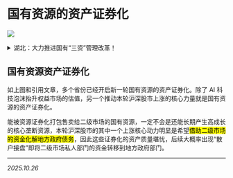# 国有资源的资产证券化

![](./img/hbws.png)

<details>

<summary>湖北：大力推进国有“三资”管理改革！</summary>

*湖北日报 10-21 11:54*

> 摘要：要进一步深化认识，更加深刻把握“一切国有资源尽可能资产化、一切国有资产尽可能证券化、一切国有资金尽可能杠杆化”三项原则，更加科学运用“能用则用、不用则售、不售则租、能融则融”四种方式，进一步推动全省国有“三资”管理改革取得更大成效。

10月16日，湖北省委副书记、省长李殿勋在武汉市调研国有“三资”管理改革并召开推进会部署安排重点任务。

李殿勋来到洪山人工智能大厦，详细了解洪山区通过资产证券化盘活低效商业地产、打造高能级科创园区的做法及成效，强调要加快推动园区运营模式从“以土地为核心”向“以资本为核心”转变，进一步强化“创投资本和孵化平台”两个关键支撑，努力打造新型“创投孵化园区”。在青山江滩公园，李殿勋深入调研青山区盘活水利堤防设施和老旧堤岸码头建设“城市公共客厅”和“婚庆产业园区”情况，强调要因地制宜推动国有资源资产化，进一步提升长江、汉江等优质岸线资源综合利用水平，在有效满足防洪和生态要求的同时，努力实现更大的经济和社会效益。在湖北文旅·国宾颐养中心，李殿勋了解湖北文旅集团将接收的行政事业单位低效闲置资产改造为高端健康养老中心的情况，强调要进一步改革投融资体制和创新商业模式，探索更多“办得到、能推广、可持续”的国有资产盘活路径。在小洪山数据产业园，李殿勋了解湖北大数据集团服务全省国有数据资源盘活及公共数据开发利用情况，强调要坚持需求牵引与供给导向相结合，更加有力有效挖掘公共数据资源价值，为推动数字产业化和产业数字化作出新的更大贡献。

推进会上，湖北省有关部门、部分市州政府、省属企业汇报了改革进展情况。李殿勋指出，深化国有“三资”管理改革、加快建设大财政体系，是提高国有经济运行效率的内在要求，也是应对当前稳增长、防风险、保民生的关键支撑。要进一步深化认识，更加深刻把握“一切国有资源尽可能资产化、一切国有资产尽可能证券化、一切国有资金尽可能杠杆化”三项原则，更加科学运用“能用则用、不用则售、不售则租、能融则融”四种方式，进一步推动全省国有“三资”管理改革取得更大成效。

李殿勋强调，深化全省国有“三资”管理改革，一要进一步开展全面清查，在前期工作基础上，聚焦“土地、矿产、林业、水利、能源、数据”六类国有资源，“实物、债权、股权、特许经营权、未来收益权”五类国有资产，以及“闲置和低效”两类国有资金，深入开展新一轮清查并分类研判、科学入库，为持续深化改革提供坚实基础。二要完善配套制度，针对前期改革遇到的权属界定、价值核算、操作规范等突出问题，分类制定指导意见，加强理论宣讲、政策培训和案例指导，同时建立跨部门推进机制，及时协调解决难点堵点问题。三要继续大胆创新，探索更多国有资源资产化、国有资产证券化、国有资金杠杆化的实现路径，努力提高“高效利用和科学处置”综合效能。在努力盘活“土地、矿产、闲置房屋、管网设施、风光资源、数据资源”等资源资产的同时，特别要立足湖北得天独厚的资源禀赋，更加重视高效盘活“水资源、水工程、水生态”并大力发展“绿色水经济”，更加重视高效盘活“林地、林木、林生态”并大力发展“现代林经济”，努力塑造更多体现湖北优势的引领型发展。四要加强改革统筹，在深化国有“三资”管理改革的同时，统筹推进财政零基预算改革和政府投融资体制改革，通过零基预算改革，更好管控支出总量、优化支出结构、创新支出方式，让财政资金发挥更大使用效益；通过投融资体制改革，创新基础设施、产业园区、创新创业、民生保障等政府投资项目的投资体制、运营机制和商业模式，努力实现投入产出的总体平衡和良性循环。要坚持依靠进一步全面深化改革，加速重构新的发展模式和增长动力，努力推动全省经济社会高质量发展。

[source](https://wallstreetcn.com/articles/3757550)

</details>

## 国有资源资产证券化

如上图和引用文章，多个省份已经开启新一轮国有资源的资产证券化。除了 AI 科技泡沫抬升权益市场的估值，另一个推动本轮沪深股市上涨的核心力量就是国有资源的资产证券化。

能被资源证券化打包售卖给二级市场的国有资源，一定不会是还能长期产生高成长的核心垄断资源，本轮沪深股市的其中一个上涨核心动力明显是希望<mark>借助二级市场的资金化解地方政府债务</mark>，因此这些证券化的资产质量堪忧，后续大概率出现“散户接盘”即将二级市场私人部门的资金转移到地方政府部门。

---

*2025.10.26*

